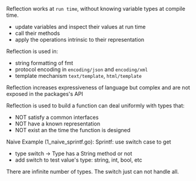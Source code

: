 Reflection works at `run time`, without knowing variable types at compile time.
- update variables and inspect their values at run time
- call their methods
- apply the operations intrinsic to their representation

Reflection is used in:
- string formatting of fmt
- protocol encoding in `encoding/json` and `encoding/xml`
- template mechanism `text/template`, `html/template`

Reflection increases expressiveness of language but complex and are not exposed in the packages's API

Reflection is used to build a function can deal uniformly with types that:
  - NOT satisfy a common interfaces
  - NOT have a known representation
  - NOT exist an the time the function is designed

Naive Example (1_naive_sprintf.go): Sprintf: use switch case to get
  - type switch -> Type has a String method or not
  - add switch to test value's type: string, int, bool, etc

There are infinite number of types. The switch just can not handle all.